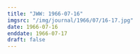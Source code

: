 ```yaml
---
title: "JWW: 1966-07-16"
imgsrc: "/img/journal/1966/07/16-17.jpg"
date: 1966-07-16
enddate: 1966-07-17
draft: false
---
```


<!-- fix pre-formatted input -->
